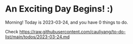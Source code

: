 # An Exciting Day Begins! :)

Morning! Today is 2023-03-24, and you have 0 things to do.

Check https://raw.githubusercontent.com/cauliyang/to-do-list/main/todos/2023-03-24.md
